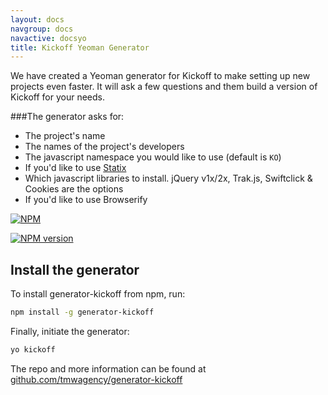 ```yaml
---
layout: docs
navgroup: docs
navactive: docsyo
title: Kickoff Yeoman Generator
---
```


We have created a Yeoman generator for Kickoff to make setting up new projects even faster. It will ask a few questions and them build a version of Kickoff for your needs.

###The generator asks for:
* The project's name
* The names of the project's developers
* The javascript namespace you would like to use (default is `KO`)
* If you'd like to use [Statix](/kickoff/statix/)
* Which javascript libraries to install. jQuery v1x/2x, Trak.js, Swiftclick & Cookies are the options
* If you'd like to use Browserify

[![NPM](https://nodei.co/npm/generator-kickoff.png?downloads=true&stars=true)](https://nodei.co/npm/generator-kickoff/)

[![NPM version](https://badge.fury.io/js/generator-kickoff.png)](http://badge.fury.io/js/generator-kickoff)

## Install the generator
To install generator-kickoff from npm, run:

```sh
npm install -g generator-kickoff
```

Finally, initiate the generator:

```sh
yo kickoff
```

The repo and more information can be found at [github.com/tmwagency/generator-kickoff](https://github.com/tmwagency/generator-kickoff)
